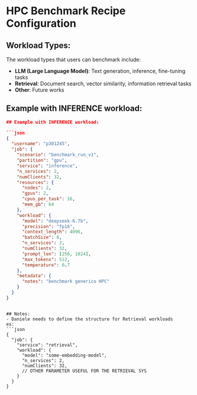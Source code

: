# HPC Benchmark Recipe Configuration

## Workload Types:
The workload types that users can benchmark include:
- **LLM (Large Language Model)**: Text generation, inference, fine-tuning tasks
- **Retrieval**: Document search, vector similarity, information retrieval tasks
- **Other**: Future works

## Example with INFERENCE workload:

```json
## Example with INFERENCE workload:

```json
{
  "username": "p301245",
  "job": {
    "scenario": "benchmark_run_v1",
    "partition": "gpu",
    "service": "inference",
    "n_services": 2,
    "numClients": 32,
    "resources": {
      "nodes": 2,
      "gpus": 2,
      "cpus_per_task": 16,
      "mem_gb": 64
    },
    "workload": {
      "model": "deepseek-6.7b",
      "precision": "fp16",
      "context_length": 4096,
      "batchSize": 8,
      "n_services": 2,
      "numClients": 32,
      "prompt_len": [256, 1024],
      "max_tokens": 512,
      "temperature": 0.7
    },
    "metadata": {
      "notes": "benchmark generico HPC"
    }
  }
}

```

```

## Notes:
- Daniele needs to define the structure for Retrieval workloads
es: 
```json
{
  "job": {
    "service": "retrieval",
    "workload": {
      "model": "some-embedding-model",
      "n_services": 2,
      "numClients": 32,
      // OTHER PARAMETER USEFUL FOR THE RETRIEVAL SYS
    }
  }
}
```